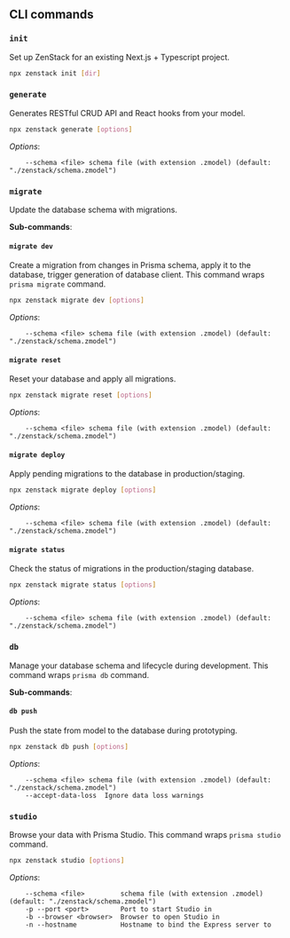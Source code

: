 ## CLI commands

### `init`

Set up ZenStack for an existing Next.js + Typescript project.

```bash
npx zenstack init [dir]
```

### `generate`

Generates RESTful CRUD API and React hooks from your model.

```bash
npx zenstack generate [options]
```

_Options_:

```
    --schema <file> schema file (with extension .zmodel) (default: "./zenstack/schema.zmodel")
```

### `migrate`

Update the database schema with migrations.

**Sub-commands**:

#### `migrate dev`

Create a migration from changes in Prisma schema, apply it to the database, trigger generation of database client. This command wraps `prisma migrate` command.

```bash
npx zenstack migrate dev [options]
```

_Options_:

```
    --schema <file> schema file (with extension .zmodel) (default: "./zenstack/schema.zmodel")
```

#### `migrate reset`

Reset your database and apply all migrations.

```bash
npx zenstack migrate reset [options]
```

_Options_:

```
    --schema <file> schema file (with extension .zmodel) (default: "./zenstack/schema.zmodel")
```

#### `migrate deploy`

Apply pending migrations to the database in production/staging.

```bash
npx zenstack migrate deploy [options]
```

_Options_:

```
    --schema <file> schema file (with extension .zmodel) (default: "./zenstack/schema.zmodel")
```

#### `migrate status`

Check the status of migrations in the production/staging database.

```bash
npx zenstack migrate status [options]
```

_Options_:

```
    --schema <file> schema file (with extension .zmodel) (default: "./zenstack/schema.zmodel")
```

### `db`

Manage your database schema and lifecycle during development. This command wraps `prisma db` command.

**Sub-commands**:

#### `db push`

Push the state from model to the database during prototyping.

```bash
npx zenstack db push [options]
```

_Options_:

```
    --schema <file> schema file (with extension .zmodel) (default: "./zenstack/schema.zmodel")
    --accept-data-loss  Ignore data loss warnings
```

### `studio`

Browse your data with Prisma Studio. This command wraps `prisma studio` command.

```bash
npx zenstack studio [options]
```

_Options_:

```
    --schema <file>         schema file (with extension .zmodel) (default: "./zenstack/schema.zmodel")
    -p --port <port>        Port to start Studio in
    -b --browser <browser>  Browser to open Studio in
    -n --hostname           Hostname to bind the Express server to
```
